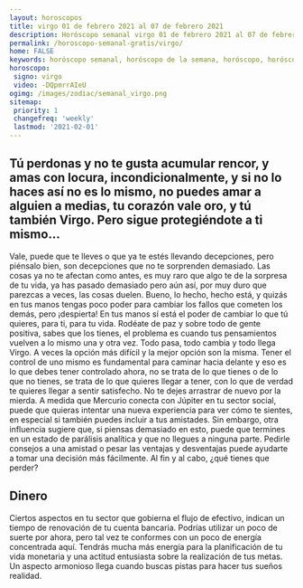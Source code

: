```yaml
---
layout: horoscopos
title: virgo 01 de febrero 2021 al 07 de febrero 2021 
description: Horóscopo semanal virgo 01 de febrero 2021 al 07 de febrero 2021. Tú perdonas y no te gusta acumular rencor, y amas con locura, incondicionalmente, y si no lo haces así no es lo mismo, no puedes amar a alguien a medias, tu corazón vale oro, y tú también Virgo. Pero sigue protegiéndote a ti mismo…
permalink: /horoscopo-semanal-gratis/virgo/
home: FALSE
keywords: horóscopo semanal, horóscopo de la semana, horóscopo, horóscopo gratis,horóscopos, horóscopo esperanza gracia, horoscopos virgo la semana, horóscopos gratis, Tarot, Astrologia, Zodíaco, virgo, horoscopo gratis, semanal
horoscopo:
 signo: virgo
 video: -DQpmrrAIeU
ogimg: /images/zodiac/semanal_virgo.png
sitemap:
 priority: 1
 changefreq: 'weekly'
 lastmod: '2021-02-01'
---
```




## Tú perdonas y no te gusta acumular rencor, y amas con locura, incondicionalmente, y si no lo haces así no es lo mismo, no puedes amar a alguien a medias, tu corazón vale oro, y tú también Virgo. Pero sigue protegiéndote a ti mismo…

Vale, puede que te lleves o que ya te estés llevando decepciones, pero piénsalo bien, son decepciones que no te sorprenden demasiado. Las cosas ya no te afectan como antes, es muy raro que algo te de la sorpresa de tu vida, ya has pasado demasiado pero aún así, por muy duro que parezcas a veces, las cosas duelen. Bueno, lo hecho, hecho está, y quizás en tus manos tengas poco poder para cambiar los fallos que cometen los demás, pero ¡despierta! En tus manos sí está el poder de cambiar lo que tú quieres, para ti, para tu vida. Rodéate de paz y sobre todo de gente positiva, sabes que los tienes, el problema es cuando tus pensamientos vuelven a lo mismo una y otra vez. Todo pasa, todo cambia y todo llega Virgo. A veces la opción más difícil y la mejor opción son la misma. Tener el control de uno mismo es fundamental para caminar hacia delante y eso es lo que debes tener controlado ahora, no se trata de lo que tienes o de lo que no tienes, se trata de lo que quieres llegar a tener, con lo que de verdad te quieres llegar a sentir satisfecho. No te dejes arrastrar de nuevo por la mierda.
A medida que Mercurio conecta con Júpiter en tu sector social, puede que quieras intentar una nueva experiencia para ver cómo te sientes, en especial si también puedes incluir a tus amistades. Sin embargo, otra influencia sugiere que, si piensas demasiado en esto, puede que termines en un estado de parálisis analítica y que no llegues a ninguna parte. Pedirle consejos a una amistad o pesar las ventajas y desventajas puede ayudarte a tomar una decisión más fácilmente. Al fin y al cabo, ¿qué tienes que perder?

## Dinero

Ciertos aspectos en tu sector que gobierna el flujo de efectivo, indican un tiempo de renovación de tu cuenta bancaria. Podrías utilizar un poco de suerte por ahora, pero tal vez te conformes con un poco de energía concentrada aquí. Tendrás mucha más energía para la planificación de tu vida monetaria y una actitud entusiasta sobre la realización de tus metas. Un aspecto armonioso llega cuando buscas pistas para hacer tus sueños realidad.